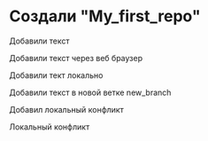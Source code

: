 # Создали "My_first_repo"

Добавили текст

Добавили текст через веб браузер

Добавили тект локально

Добавили текст в новой ветке new_branch

Добавил локальный конфликт

Локальный конфликт
